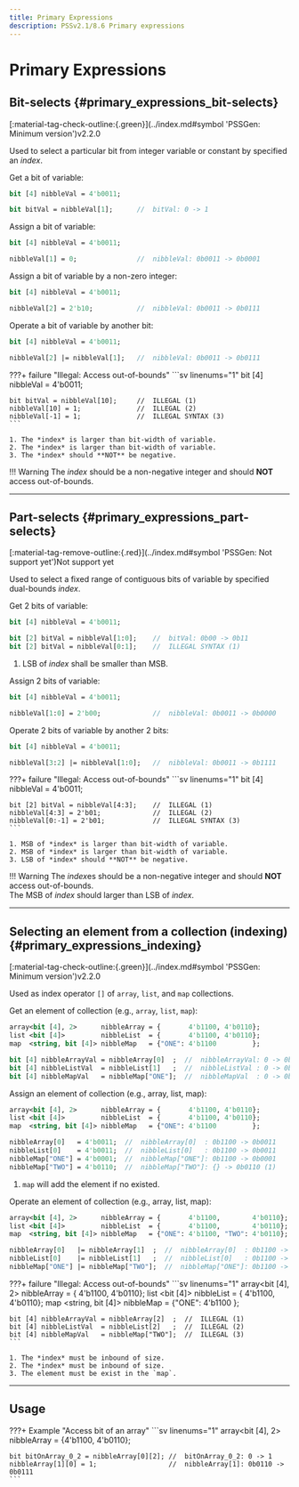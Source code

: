 ```yaml
---
title: Primary Expressions
description: PSSv2.1/8.6 Primary expressions
---
```


# Primary Expressions

## Bit-selects {#primary_expressions_bit-selects}
<span class="mdx-badge">
<span class="mdx-badge__icon">[:material-tag-check-outline:{.green}](../index.md#symbol 'PSSGen: Minimum version')</span><span class="mdx-badge__text">v2.2.0</span>
</span>

Used to select a particular bit from integer variable or constant by specified an *index*.

Get a bit of variable:
```sv linenums="1"
bit [4] nibbleVal = 4'b0011;

bit bitVal = nibbleVal[1];      //  bitVal: 0 -> 1
```

Assign a bit of variable:
```sv linenums="1"
bit [4] nibbleVal = 4'b0011;

nibbleVal[1] = 0;               //  nibbleVal: 0b0011 -> 0b0001
```

Assign a bit of variable by a non-zero integer:
```sv linenums="1"
bit [4] nibbleVal = 4'b0011;

nibbleVal[2] = 2'b10;           //  nibbleVal: 0b0011 -> 0b0111
```

Operate a bit of variable by another bit:
```sv linenums="1"
bit [4] nibbleVal = 4'b0011;

nibbleVal[2] |= nibbleVal[1];   //  nibbleVal: 0b0011 -> 0b0111
```

???+ failure "Illegal: Access out-of-bounds"
    ```sv linenums="1"
    bit [4] nibbleVal = 4'b0011;

    bit bitVal = nibbleVal[10];     //  ILLEGAL (1)
    nibbleVal[10] = 1;              //  ILLEGAL (2)
    nibbleVal[-1] = 1;              //  ILLEGAL SYNTAX (3)
    ```

    1. The *index* is larger than bit-width of variable.
    2. The *index* is larger than bit-width of variable.
    3. The *index* should **NOT** be negative.

!!! Warning
    The *index* should be a non-negative integer and should **NOT** access out-of-bounds.

---

## Part-selects {#primary_expressions_part-selects}
<span class="mdx-badge">
<span class="mdx-badge__icon">[:material-tag-remove-outline:{.red}](../index.md#symbol 'PSSGen: Not support yet')</span><span class="mdx-badge__text">Not support yet</span>
</span>

Used to select a fixed range of contiguous bits of variable by specified dual-bounds *index*.

Get 2 bits of variable:
```sv linenums="1"
bit [4] nibbleVal = 4'b0011;

bit [2] bitVal = nibbleVal[1:0];    //  bitVal: 0b00 -> 0b11
bit [2] bitVal = nibbleVal[0:1];    //  ILLEGAL SYNTAX (1)
```

1. LSB of *index* shall be smaller than MSB.

Assign 2 bits of variable:
```sv linenums="1"
bit [4] nibbleVal = 4'b0011;

nibbleVal[1:0] = 2'b00;             //  nibbleVal: 0b0011 -> 0b0000
```

Operate 2 bits of variable by another 2 bits:
```sv linenums="1"
bit [4] nibbleVal = 4'b0011;

nibbleVal[3:2] |= nibbleVal[1:0];   //  nibbleVal: 0b0011 -> 0b1111
```

???+ failure "Illegal: Access out-of-bounds"
    ```sv linenums="1"
    bit [4] nibbleVal = 4'b0011;

    bit [2] bitVal = nibbleVal[4:3];    //  ILLEGAL (1)
    nibbleVal[4:3] = 2'b01;             //  ILLEGAL (2)
    nibbleVal[0:-1] = 2'b01;            //  ILLEGAL SYNTAX (3)
    ```

    1. MSB of *index* is larger than bit-width of variable.
    2. MSB of *index* is larger than bit-width of variable.
    3. LSB of *index* should **NOT** be negative.

!!! Warning
    The *index*es should be a non-negative integer and should **NOT** access out-of-bounds.<br>
    The MSB of *index* should larger than LSB of *index*.

---

## Selecting an element from a collection (indexing) {#primary_expressions_indexing}
<span class="mdx-badge">
<span class="mdx-badge__icon">[:material-tag-check-outline:{.green}](../index.md#symbol 'PSSGen: Minimum version')</span><span class="mdx-badge__text">v2.2.0</span>
</span>

Used as index operator `[]` of `array`, `list`, and `map` collections.

Get an element of collection (e.g., `array`, `list`, `map`):
```sv linenums="1"
array<bit [4], 2>      nibbleArray = {       4'b1100, 4'b0110};
list <bit [4]>         nibbleList  = {       4'b1100, 4'b0110};
map  <string, bit [4]> nibbleMap   = {"ONE": 4'b1100         };

bit [4] nibbleArrayVal = nibbleArray[0]  ;  //  nibbleArrayVal: 0 -> 0b1100
bit [4] nibbleListVal  = nibbleList[1]   ;  //  nibbleListVal : 0 -> 0b0110
bit [4] nibbleMapVal   = nibbleMap["ONE"];  //  nibbleMapVal  : 0 -> 0b1100
```

Assign an element of collection (e.g., array, list, map):
```sv linenums="1"
array<bit [4], 2>      nibbleArray = {       4'b1100, 4'b0110};
list <bit [4]>         nibbleList  = {       4'b1100, 4'b0110};
map  <string, bit [4]> nibbleMap   = {"ONE": 4'b1100         };

nibbleArray[0]   = 4'b0011;  //  nibbleArray[0]  : 0b1100 -> 0b0011
nibbleList[0]    = 4'b0011;  //  nibbleList[0]   : 0b1100 -> 0b0011
nibbleMap["ONE"] = 4'b0001;  //  nibbleMap["ONE"]: 0b1100 -> 0b0001
nibbleMap["TWO"] = 4'b0110;  //  nibbleMap["TWO"]: {} -> 0b0110 (1)
```

1. `map` will add the element if no existed.

Operate an element of collection (e.g., array, list, map):
```sv linenums="1"
array<bit [4], 2>      nibbleArray = {       4'b1100,        4'b0110};
list <bit [4]>         nibbleList  = {       4'b1100,        4'b0110};
map  <string, bit [4]> nibbleMap   = {"ONE": 4'b1100, "TWO": 4'b0110};

nibbleArray[0]   |= nibbleArray[1]  ;  //  nibbleArray[0]  : 0b1100 -> 0b1110
nibbleList[0]    |= nibbleList[1]   ;  //  nibbleList[0]   : 0b1100 -> 0b1110
nibbleMap["ONE"] |= nibbleMap["TWO"];  //  nibbleMap["ONE"]: 0b1100 -> 0b1110
```

???+ failure "Illegal: Access out-of-bounds"
    ```sv linenums="1"
    array<bit [4], 2>      nibbleArray = {       4'b1100, 4'b0110};
    list <bit [4]>         nibbleList  = {       4'b1100, 4'b0110};
    map  <string, bit [4]> nibbleMap   = {"ONE": 4'b1100         };

    bit [4] nibbleArrayVal = nibbleArray[2]  ;  //  ILLEGAL (1)
    bit [4] nibbleListVal  = nibbleList[2]   ;  //  ILLEGAL (2)
    bit [4] nibbleMapVal   = nibbleMap["TWO"];  //  ILLEGAL (3)
    ```

    1. The *index* must be inbound of size.
    2. The *index* must be inbound of size.
    3. The element must be exist in the `map`.

---

## Usage

???+ Example "Access bit of an array"
    ```sv linenums="1"
    array<bit [4], 2> nibbleArray = {4'b1100, 4'b0110};

    bit bitOnArray_0_2 = nibbleArray[0][2]; //  bitOnArray_0_2: 0 -> 1
    nibbleArray[1][0] = 1;                  //  nibbleArray[1]: 0b0110 -> 0b0111
    ```
